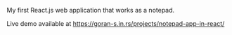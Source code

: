 My first React.js web application that works as a notepad. 

Live demo available at https://goran-s.in.rs/projects/notepad-app-in-react/